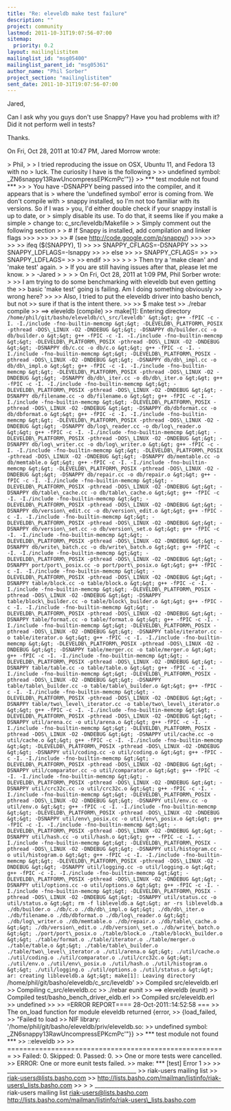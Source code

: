 ```yaml
---
title: "Re: eleveldb make test failure"
description: ""
project: community
lastmod: 2011-10-31T19:07:56-07:00
sitemap:
  priority: 0.2
layout: mailinglistitem
mailinglist_id: "msg05400"
mailinglist_parent_id: "msg05361"
author_name: "Phil Sorber"
project_section: "mailinglistitem"
sent_date: 2011-10-31T19:07:56-07:00
---
```



Jared,

Can I ask why you guys don't use Snappy? Have you had problems with it? Did
it not perform well in tests?

Thanks.

On Fri, Oct 28, 2011 at 10:47 PM, Jared Morrow  wrote:

&gt; Phil,
&gt;
&gt; I tried reproducing the issue on OSX, Ubuntu 11, and Fedora 13 with no
&gt; luck. The curiosity I have is the following
&gt;
&gt;&gt; undefined symbol: \_ZN6snappy13RawUncompressEPKcmPc'"}}
&gt;&gt; \*\*\* test module not found \*\*\*
&gt;&gt;
&gt; You have -DSNAPPY being passed into the compiler, and it appears that is
&gt; where the 'undefined symbol' error is coming from. We don't compile with
&gt; snappy installed, so I'm not too familiar with its versions. So if I was
&gt; you, I'd either double check if your snappy install is up to date, or
&gt; simply disable its use. To do that, it seems like if you make a simple
&gt; change to: c\_src/leveldb/Makefile
&gt;
&gt; Simply comment out the following section
&gt;
&gt; # If Snappy is installed, add compilation and linker flags
&gt;&gt;&gt;
&gt;&gt;&gt;
&gt;&gt;
&gt;&gt; # (see http://code.google.com/p/snappy/)
&gt;&gt;&gt;
&gt;&gt;&gt;
&gt;&gt;
&gt;&gt; ifeq ($(SNAPPY), 1)
&gt;&gt;
&gt;&gt; SNAPPY\_CFLAGS=-DSNAPPY
&gt;&gt;
&gt;&gt; SNAPPY\_LDFLAGS=-lsnappy
&gt;&gt;
&gt;&gt; else
&gt;&gt;
&gt;&gt; SNAPPY\_CFLAGS=
&gt;&gt;
&gt;&gt; SNAPPY\_LDFLAGS=
&gt;&gt;
&gt;&gt; endif
&gt;&gt;
&gt;&gt;
&gt;
&gt;
&gt; Then try a 'make clean' and 'make test' again.
&gt;
&gt; If you are still having issues after that, please let me know.
&gt;
&gt; -Jared
&gt;
&gt;
&gt;
&gt; On Fri, Oct 28, 2011 at 1:09 PM, Phil Sorber  wrote:
&gt;
&gt;&gt; I am trying to do some benchmarking with eleveldb but even getting the
&gt;&gt; basic 'make test' going is failing. Am I doing something obviously
&gt;&gt; wrong here?
&gt;&gt;
&gt;&gt; Also, I tried to put the eleveldb driver into basho bench, but not
&gt;&gt; sure if that is the intent there.
&gt;&gt;
&gt;&gt; $ make test
&gt;&gt; ./rebar compile
&gt;&gt; ==&gt; eleveldb (compile)
&gt;&gt; make[1]: Entering directory `/home/phil/git/basho/eleveldb/c\_src/leveldb'
&gt;&gt; g++ -fPIC -c -I. -I./include -fno-builtin-memcmp
&gt;&gt; -DLEVELDB\_PLATFORM\_POSIX -pthread -DOS\_LINUX -O2 -DNDEBUG
&gt;&gt; -DSNAPPY db/builder.cc -o db/builder.o
&gt;&gt; g++ -fPIC -c -I. -I./include -fno-builtin-memcmp
&gt;&gt; -DLEVELDB\_PLATFORM\_POSIX -pthread -DOS\_LINUX -O2 -DNDEBUG
&gt;&gt; -DSNAPPY db/c.cc -o db/c.o
&gt;&gt; g++ -fPIC -c -I. -I./include -fno-builtin-memcmp
&gt;&gt; -DLEVELDB\_PLATFORM\_POSIX -pthread -DOS\_LINUX -O2 -DNDEBUG
&gt;&gt; -DSNAPPY db/db\_impl.cc -o db/db\_impl.o
&gt;&gt; g++ -fPIC -c -I. -I./include -fno-builtin-memcmp
&gt;&gt; -DLEVELDB\_PLATFORM\_POSIX -pthread -DOS\_LINUX -O2 -DNDEBUG
&gt;&gt; -DSNAPPY db/db\_iter.cc -o db/db\_iter.o
&gt;&gt; g++ -fPIC -c -I. -I./include -fno-builtin-memcmp
&gt;&gt; -DLEVELDB\_PLATFORM\_POSIX -pthread -DOS\_LINUX -O2 -DNDEBUG
&gt;&gt; -DSNAPPY db/filename.cc -o db/filename.o
&gt;&gt; g++ -fPIC -c -I. -I./include -fno-builtin-memcmp
&gt;&gt; -DLEVELDB\_PLATFORM\_POSIX -pthread -DOS\_LINUX -O2 -DNDEBUG
&gt;&gt; -DSNAPPY db/dbformat.cc -o db/dbformat.o
&gt;&gt; g++ -fPIC -c -I. -I./include -fno-builtin-memcmp
&gt;&gt; -DLEVELDB\_PLATFORM\_POSIX -pthread -DOS\_LINUX -O2 -DNDEBUG
&gt;&gt; -DSNAPPY db/log\_reader.cc -o db/log\_reader.o
&gt;&gt; g++ -fPIC -c -I. -I./include -fno-builtin-memcmp
&gt;&gt; -DLEVELDB\_PLATFORM\_POSIX -pthread -DOS\_LINUX -O2 -DNDEBUG
&gt;&gt; -DSNAPPY db/log\_writer.cc -o db/log\_writer.o
&gt;&gt; g++ -fPIC -c -I. -I./include -fno-builtin-memcmp
&gt;&gt; -DLEVELDB\_PLATFORM\_POSIX -pthread -DOS\_LINUX -O2 -DNDEBUG
&gt;&gt; -DSNAPPY db/memtable.cc -o db/memtable.o
&gt;&gt; g++ -fPIC -c -I. -I./include -fno-builtin-memcmp
&gt;&gt; -DLEVELDB\_PLATFORM\_POSIX -pthread -DOS\_LINUX -O2 -DNDEBUG
&gt;&gt; -DSNAPPY db/repair.cc -o db/repair.o
&gt;&gt; g++ -fPIC -c -I. -I./include -fno-builtin-memcmp
&gt;&gt; -DLEVELDB\_PLATFORM\_POSIX -pthread -DOS\_LINUX -O2 -DNDEBUG
&gt;&gt; -DSNAPPY db/table\_cache.cc -o db/table\_cache.o
&gt;&gt; g++ -fPIC -c -I. -I./include -fno-builtin-memcmp
&gt;&gt; -DLEVELDB\_PLATFORM\_POSIX -pthread -DOS\_LINUX -O2 -DNDEBUG
&gt;&gt; -DSNAPPY db/version\_edit.cc -o db/version\_edit.o
&gt;&gt; g++ -fPIC -c -I. -I./include -fno-builtin-memcmp
&gt;&gt; -DLEVELDB\_PLATFORM\_POSIX -pthread -DOS\_LINUX -O2 -DNDEBUG
&gt;&gt; -DSNAPPY db/version\_set.cc -o db/version\_set.o
&gt;&gt; g++ -fPIC -c -I. -I./include -fno-builtin-memcmp
&gt;&gt; -DLEVELDB\_PLATFORM\_POSIX -pthread -DOS\_LINUX -O2 -DNDEBUG
&gt;&gt; -DSNAPPY db/write\_batch.cc -o db/write\_batch.o
&gt;&gt; g++ -fPIC -c -I. -I./include -fno-builtin-memcmp
&gt;&gt; -DLEVELDB\_PLATFORM\_POSIX -pthread -DOS\_LINUX -O2 -DNDEBUG
&gt;&gt; -DSNAPPY port/port\_posix.cc -o port/port\_posix.o
&gt;&gt; g++ -fPIC -c -I. -I./include -fno-builtin-memcmp
&gt;&gt; -DLEVELDB\_PLATFORM\_POSIX -pthread -DOS\_LINUX -O2 -DNDEBUG
&gt;&gt; -DSNAPPY table/block.cc -o table/block.o
&gt;&gt; g++ -fPIC -c -I. -I./include -fno-builtin-memcmp
&gt;&gt; -DLEVELDB\_PLATFORM\_POSIX -pthread -DOS\_LINUX -O2 -DNDEBUG
&gt;&gt; -DSNAPPY table/block\_builder.cc -o table/block\_builder.o
&gt;&gt; g++ -fPIC -c -I. -I./include -fno-builtin-memcmp
&gt;&gt; -DLEVELDB\_PLATFORM\_POSIX -pthread -DOS\_LINUX -O2 -DNDEBUG
&gt;&gt; -DSNAPPY table/format.cc -o table/format.o
&gt;&gt; g++ -fPIC -c -I. -I./include -fno-builtin-memcmp
&gt;&gt; -DLEVELDB\_PLATFORM\_POSIX -pthread -DOS\_LINUX -O2 -DNDEBUG
&gt;&gt; -DSNAPPY table/iterator.cc -o table/iterator.o
&gt;&gt; g++ -fPIC -c -I. -I./include -fno-builtin-memcmp
&gt;&gt; -DLEVELDB\_PLATFORM\_POSIX -pthread -DOS\_LINUX -O2 -DNDEBUG
&gt;&gt; -DSNAPPY table/merger.cc -o table/merger.o
&gt;&gt; g++ -fPIC -c -I. -I./include -fno-builtin-memcmp
&gt;&gt; -DLEVELDB\_PLATFORM\_POSIX -pthread -DOS\_LINUX -O2 -DNDEBUG
&gt;&gt; -DSNAPPY table/table.cc -o table/table.o
&gt;&gt; g++ -fPIC -c -I. -I./include -fno-builtin-memcmp
&gt;&gt; -DLEVELDB\_PLATFORM\_POSIX -pthread -DOS\_LINUX -O2 -DNDEBUG
&gt;&gt; -DSNAPPY table/table\_builder.cc -o table/table\_builder.o
&gt;&gt; g++ -fPIC -c -I. -I./include -fno-builtin-memcmp
&gt;&gt; -DLEVELDB\_PLATFORM\_POSIX -pthread -DOS\_LINUX -O2 -DNDEBUG
&gt;&gt; -DSNAPPY table/two\_level\_iterator.cc -o table/two\_level\_iterator.o
&gt;&gt; g++ -fPIC -c -I. -I./include -fno-builtin-memcmp
&gt;&gt; -DLEVELDB\_PLATFORM\_POSIX -pthread -DOS\_LINUX -O2 -DNDEBUG
&gt;&gt; -DSNAPPY util/arena.cc -o util/arena.o
&gt;&gt; g++ -fPIC -c -I. -I./include -fno-builtin-memcmp
&gt;&gt; -DLEVELDB\_PLATFORM\_POSIX -pthread -DOS\_LINUX -O2 -DNDEBUG
&gt;&gt; -DSNAPPY util/cache.cc -o util/cache.o
&gt;&gt; g++ -fPIC -c -I. -I./include -fno-builtin-memcmp
&gt;&gt; -DLEVELDB\_PLATFORM\_POSIX -pthread -DOS\_LINUX -O2 -DNDEBUG
&gt;&gt; -DSNAPPY util/coding.cc -o util/coding.o
&gt;&gt; g++ -fPIC -c -I. -I./include -fno-builtin-memcmp
&gt;&gt; -DLEVELDB\_PLATFORM\_POSIX -pthread -DOS\_LINUX -O2 -DNDEBUG
&gt;&gt; -DSNAPPY util/comparator.cc -o util/comparator.o
&gt;&gt; g++ -fPIC -c -I. -I./include -fno-builtin-memcmp
&gt;&gt; -DLEVELDB\_PLATFORM\_POSIX -pthread -DOS\_LINUX -O2 -DNDEBUG
&gt;&gt; -DSNAPPY util/crc32c.cc -o util/crc32c.o
&gt;&gt; g++ -fPIC -c -I. -I./include -fno-builtin-memcmp
&gt;&gt; -DLEVELDB\_PLATFORM\_POSIX -pthread -DOS\_LINUX -O2 -DNDEBUG
&gt;&gt; -DSNAPPY util/env.cc -o util/env.o
&gt;&gt; g++ -fPIC -c -I. -I./include -fno-builtin-memcmp
&gt;&gt; -DLEVELDB\_PLATFORM\_POSIX -pthread -DOS\_LINUX -O2 -DNDEBUG
&gt;&gt; -DSNAPPY util/env\_posix.cc -o util/env\_posix.o
&gt;&gt; g++ -fPIC -c -I. -I./include -fno-builtin-memcmp
&gt;&gt; -DLEVELDB\_PLATFORM\_POSIX -pthread -DOS\_LINUX -O2 -DNDEBUG
&gt;&gt; -DSNAPPY util/hash.cc -o util/hash.o
&gt;&gt; g++ -fPIC -c -I. -I./include -fno-builtin-memcmp
&gt;&gt; -DLEVELDB\_PLATFORM\_POSIX -pthread -DOS\_LINUX -O2 -DNDEBUG
&gt;&gt; -DSNAPPY util/histogram.cc -o util/histogram.o
&gt;&gt; g++ -fPIC -c -I. -I./include -fno-builtin-memcmp
&gt;&gt; -DLEVELDB\_PLATFORM\_POSIX -pthread -DOS\_LINUX -O2 -DNDEBUG
&gt;&gt; -DSNAPPY util/logging.cc -o util/logging.o
&gt;&gt; g++ -fPIC -c -I. -I./include -fno-builtin-memcmp
&gt;&gt; -DLEVELDB\_PLATFORM\_POSIX -pthread -DOS\_LINUX -O2 -DNDEBUG
&gt;&gt; -DSNAPPY util/options.cc -o util/options.o
&gt;&gt; g++ -fPIC -c -I. -I./include -fno-builtin-memcmp
&gt;&gt; -DLEVELDB\_PLATFORM\_POSIX -pthread -DOS\_LINUX -O2 -DNDEBUG
&gt;&gt; -DSNAPPY util/status.cc -o util/status.o
&gt;&gt; rm -f libleveldb.a
&gt;&gt; ar -rs libleveldb.a ./db/builder.o ./db/c.o ./db/db\_impl.o
&gt;&gt; ./db/db\_iter.o ./db/filename.o ./db/dbformat.o ./db/log\_reader.o
&gt;&gt; ./db/log\_writer.o ./db/memtable.o ./db/repair.o ./db/table\_cache.o
&gt;&gt; ./db/version\_edit.o ./db/version\_set.o ./db/write\_batch.o
&gt;&gt; ./port/port\_posix.o ./table/block.o ./table/block\_builder.o
&gt;&gt; ./table/format.o ./table/iterator.o ./table/merger.o ./table/table.o
&gt;&gt; ./table/table\_builder.o ./table/two\_level\_iterator.o ./util/arena.o
&gt;&gt; ./util/cache.o ./util/coding.o ./util/comparator.o ./util/crc32c.o
&gt;&gt; ./util/env.o ./util/env\_posix.o ./util/hash.o ./util/histogram.o
&gt;&gt; ./util/logging.o ./util/options.o ./util/status.o
&gt;&gt; ar: creating libleveldb.a
&gt;&gt; make[1]: Leaving directory `/home/phil/git/basho/eleveldb/c\_src/leveldb'
&gt;&gt; Compiled src/eleveldb.erl
&gt;&gt; Compiling c\_src/eleveldb.cc
&gt;&gt; ./rebar eunit
&gt;&gt; ==&gt; eleveldb (eunit)
&gt;&gt; Compiled test/basho\_bench\_driver\_eldb.erl
&gt;&gt; Compiled src/eleveldb.erl
&gt;&gt; undefined
&gt;&gt;
&gt;&gt; =ERROR REPORT==== 28-Oct-2011::14:52:58 ===
&gt;&gt; The on\_load function for module eleveldb returned {error,
&gt;&gt; {load\_failed,
&gt;&gt; "Failed to load
&gt;&gt; NIF library: '/home/phil/git/basho/eleveldb/priv/eleveldb.so:
&gt;&gt; undefined symbol: \_ZN6snappy13RawUncompressEPKcmPc'"}}
&gt;&gt; \*\*\* test module not found \*\*\*
&gt;&gt; ::eleveldb
&gt;&gt;
&gt;&gt; =======================================================
&gt;&gt; Failed: 0. Skipped: 0. Passed: 0.
&gt;&gt; One or more tests were cancelled.
&gt;&gt; ERROR: One or more eunit tests failed.
&gt;&gt; make: \*\*\* [test] Error 1
&gt;&gt;
&gt;&gt; \_\_\_\_\_\_\_\_\_\_\_\_\_\_\_\_\_\_\_\_\_\_\_\_\_\_\_\_\_\_\_\_\_\_\_\_\_\_\_\_\_\_\_\_\_\_\_
&gt;&gt; riak-users mailing list
&gt;&gt; riak-users@lists.basho.com
&gt;&gt; http://lists.basho.com/mailman/listinfo/riak-users\_lists.basho.com
&gt;&gt;
&gt;
&gt;
\_\_\_\_\_\_\_\_\_\_\_\_\_\_\_\_\_\_\_\_\_\_\_\_\_\_\_\_\_\_\_\_\_\_\_\_\_\_\_\_\_\_\_\_\_\_\_
riak-users mailing list
riak-users@lists.basho.com
http://lists.basho.com/mailman/listinfo/riak-users\_lists.basho.com

